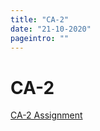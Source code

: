 ```yaml
---
title: "CA-2"
date: "21-10-2020"
pageintro: ""
---
```

         
# CA-2 
[CA-2 Assignment](https://docs.google.com/document/d/1CsaoI4vLv0QqZdfZDlsHkJtqT8YX_32sKxVxDGUY9E8/edit?usp=sharing)